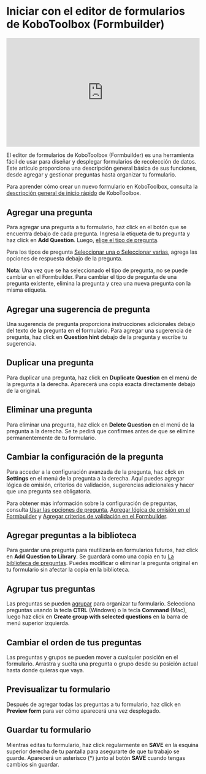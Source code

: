 # Iniciar con el editor de formularios de KoboToolbox (Formbuilder)

<iframe src="https://www.youtube.com/embed/PFL1_rBB5Q8?si=RkwB2XGHppAK-RRF" style="width: 100%; aspect-ratio: 16 / 9; height: auto; border: 0;" title="YouTube video player" frameborder="0" allow="accelerometer; autoplay; clipboard-write; encrypted-media; gyroscope; picture-in-picture; web-share" allowfullscreen></iframe>

El editor de formularios de KoboToolbox (Formbuilder) es una herramienta fácil de usar para diseñar y desplegar formularios de recolección de datos. Este artículo proporciona una descripción general básica de sus funciones, desde agregar y gestionar preguntas hasta organizar tu formulario.

<p class="note">
    Para aprender cómo crear un nuevo formulario en KoboToolbox, consulta la <a href="https://support.kobotoolbox.org/quick_start.html">descripción general de inicio rápido</a> de KoboToolbox.
</p>

## Agregar una pregunta

Para agregar una pregunta a tu formulario, haz click en el botón <i class="k-icon k-icon-plus"></i> que se encuentra debajo de cada pregunta. Ingresa la etiqueta de tu pregunta y haz click en **Add Question**. Luego,
[elige el tipo de pregunta](question_types.md).

Para los tipos de pregunta [Seleccionar una o Seleccionar varias](https://support.kobotoolbox.org/select_one_and_select_many.html), agrega las opciones de respuesta debajo de la pregunta.

<p class="note">
<strong>Nota</strong>: Una vez que se ha seleccionado el tipo de pregunta, no se puede cambiar en el Formbuilder. Para cambiar el tipo de pregunta de una pregunta existente, elimina la pregunta y crea una nueva pregunta con la misma etiqueta.
</p>

## Agregar una sugerencia de pregunta

Una sugerencia de pregunta proporciona instrucciones adicionales debajo del texto de la pregunta en el formulario. Para agregar una sugerencia de pregunta, haz click en **Question hint** debajo de la pregunta y escribe tu sugerencia.

## Duplicar una pregunta

Para duplicar una pregunta, haz click en <i class="k-icon-duplicate"></i> **Duplicate Question** en el menú de la pregunta a la derecha. Aparecerá una copia exacta directamente debajo de la original.

## Eliminar una pregunta

Para eliminar una pregunta, haz click en <i class="k-icon-trash"></i> **Delete Question** en el menú de la pregunta a la derecha. Se te pedirá que confirmes antes de que se elimine permanentemente de tu formulario.

## Cambiar la configuración de la pregunta

Para acceder a la configuración avanzada de la pregunta, haz click en <i class="k-icon-settings"></i> **Settings** en el menú de la pregunta a la derecha. Aquí puedes agregar lógica de omisión, criterios de validación, sugerencias adicionales y hacer que una pregunta sea obligatoria.

<p class="note">
Para obtener más información sobre la configuración de preguntas, consulta <a href="https://support.kobotoolbox.org/question_options.html">Usar las opciones de pregunta</a>, <a href="https://support.kobotoolbox.org/skip_logic.html">Agregar lógica de omisión en el Formbuilder</a> y <a href="https://support.kobotoolbox.org/validation_criteria.html">Agregar criterios de validación en el Formbuilder</a>.
</p>

## Agregar preguntas a la biblioteca

Para guardar una pregunta para reutilizarla en formularios futuros, haz click en <i class="k-icon-folder-plus"></i> **Add Question to Library**. Se guardará como una copia en tu [La biblioteca de preguntas](https://support.kobotoolbox.org/question_library.html). Puedes modificar o eliminar la pregunta original en tu formulario sin afectar la copia en la biblioteca.

## Agrupar tus preguntas

Las preguntas se pueden [agrupar](https://support.kobotoolbox.org/group_repeat.html) para organizar tu formulario. Selecciona preguntas usando la tecla **CTRL** (Windows) o la tecla **Command** (Mac), luego haz click en <i class="k-icon k-icon-group"></i> **Create group with selected questions** en la barra de menú superior izquierda.

## Cambiar el orden de tus preguntas

Las preguntas y grupos se pueden mover a cualquier posición en el formulario. Arrastra y suelta una pregunta o grupo desde su posición actual hasta donde quieras que vaya.

## Previsualizar tu formulario

Después de agregar todas las preguntas a tu formulario, haz click en <i class="k-icon k-icon-view"></i> **Preview form** para ver cómo aparecerá una vez desplegado.

## Guardar tu formulario

Mientras editas tu formulario, haz click regularmente en **SAVE** en la esquina superior derecha de tu pantalla para asegurarte de que tu trabajo se guarde. Aparecerá un asterisco (*) junto al botón **SAVE** cuando tengas cambios sin guardar.